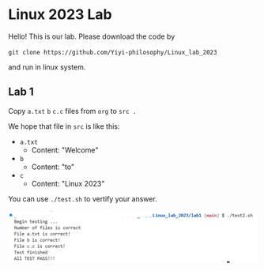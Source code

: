 # Linux 2023 Lab

Hello! This is our lab. Please download the code by 

`git clone https://github.com/Yiyi-philosophy/Linux_lab_2023`

and run in linux system.

## Lab 1

Copy `a.txt` `b` `c.c` files from `org` to `src .`

We hope that file in `src` is like this:

- `a.txt`
  - Content: "Welcome"
- `b`
  - Content: "to"
- `c`
  - Content: "Linux 2023"

You can use `./test.sh` to vertify your answer.


![1678930749732](image/1678930749732.png)
